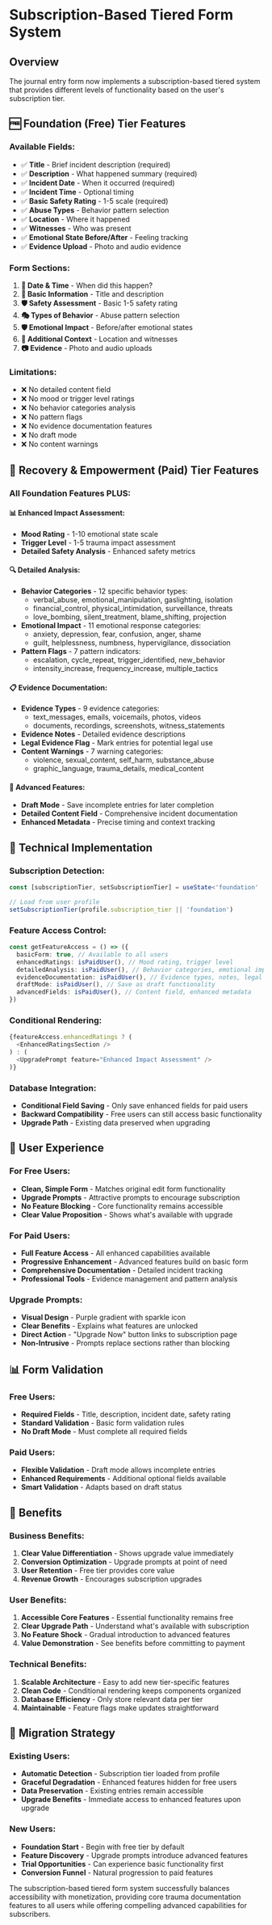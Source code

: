 # Subscription-Based Tiered Form System

## Overview
The journal entry form now implements a subscription-based tiered system that provides different levels of functionality based on the user's subscription tier.

## 🆓 **Foundation (Free) Tier Features**

### **Available Fields:**
- ✅ **Title** - Brief incident description (required)
- ✅ **Description** - What happened summary (required)
- ✅ **Incident Date** - When it occurred (required)
- ✅ **Incident Time** - Optional timing
- ✅ **Basic Safety Rating** - 1-5 scale (required)
- ✅ **Abuse Types** - Behavior pattern selection
- ✅ **Location** - Where it happened
- ✅ **Witnesses** - Who was present
- ✅ **Emotional State Before/After** - Feeling tracking
- ✅ **Evidence Upload** - Photo and audio evidence

### **Form Sections:**
1. **📅 Date & Time** - When did this happen?
2. **📝 Basic Information** - Title and description
3. **🛡️ Safety Assessment** - Basic 1-5 safety rating
4. **🎭 Types of Behavior** - Abuse pattern selection
5. **🛡️ Emotional Impact** - Before/after emotional states
6. **📍 Additional Context** - Location and witnesses
7. **📷 Evidence** - Photo and audio uploads

### **Limitations:**
- ❌ No detailed content field
- ❌ No mood or trigger level ratings
- ❌ No behavior categories analysis
- ❌ No pattern flags
- ❌ No evidence documentation features
- ❌ No draft mode
- ❌ No content warnings

## 💎 **Recovery & Empowerment (Paid) Tier Features**

### **All Foundation Features PLUS:**

#### **📊 Enhanced Impact Assessment:**
- **Mood Rating** - 1-10 emotional state scale
- **Trigger Level** - 1-5 trauma impact assessment
- **Detailed Safety Analysis** - Enhanced safety metrics

#### **🔍 Detailed Analysis:**
- **Behavior Categories** - 12 specific behavior types:
  - verbal_abuse, emotional_manipulation, gaslighting, isolation
  - financial_control, physical_intimidation, surveillance, threats
  - love_bombing, silent_treatment, blame_shifting, projection
- **Emotional Impact** - 11 emotional response categories:
  - anxiety, depression, fear, confusion, anger, shame
  - guilt, helplessness, numbness, hypervigilance, dissociation
- **Pattern Flags** - 7 pattern indicators:
  - escalation, cycle_repeat, trigger_identified, new_behavior
  - intensity_increase, frequency_increase, multiple_tactics

#### **📋 Evidence Documentation:**
- **Evidence Types** - 9 evidence categories:
  - text_messages, emails, voicemails, photos, videos
  - documents, recordings, screenshots, witness_statements
- **Evidence Notes** - Detailed evidence descriptions
- **Legal Evidence Flag** - Mark entries for potential legal use
- **Content Warnings** - 7 warning categories:
  - violence, sexual_content, self_harm, substance_abuse
  - graphic_language, trauma_details, medical_content

#### **💾 Advanced Features:**
- **Draft Mode** - Save incomplete entries for later completion
- **Detailed Content Field** - Comprehensive incident documentation
- **Enhanced Metadata** - Precise timing and context tracking

## 🔧 **Technical Implementation**

### **Subscription Detection:**
```typescript
const [subscriptionTier, setSubscriptionTier] = useState<'foundation' | 'recovery' | 'empowerment'>('foundation')

// Load from user profile
setSubscriptionTier(profile.subscription_tier || 'foundation')
```

### **Feature Access Control:**
```typescript
const getFeatureAccess = () => ({
  basicForm: true, // Available to all users
  enhancedRatings: isPaidUser(), // Mood rating, trigger level
  detailedAnalysis: isPaidUser(), // Behavior categories, emotional impact, pattern flags
  evidenceDocumentation: isPaidUser(), // Evidence types, notes, legal flagging, content warnings
  draftMode: isPaidUser(), // Save as draft functionality
  advancedFields: isPaidUser(), // Content field, enhanced metadata
})
```

### **Conditional Rendering:**
```typescript
{featureAccess.enhancedRatings ? (
  <EnhancedRatingsSection />
) : (
  <UpgradePrompt feature="Enhanced Impact Assessment" />
)}
```

### **Database Integration:**
- **Conditional Field Saving** - Only save enhanced fields for paid users
- **Backward Compatibility** - Free users can still access basic functionality
- **Upgrade Path** - Existing data preserved when upgrading

## 🎨 **User Experience**

### **For Free Users:**
- **Clean, Simple Form** - Matches original edit form functionality
- **Upgrade Prompts** - Attractive prompts to encourage subscription
- **No Feature Blocking** - Core functionality remains accessible
- **Clear Value Proposition** - Shows what's available with upgrade

### **For Paid Users:**
- **Full Feature Access** - All enhanced capabilities available
- **Progressive Enhancement** - Advanced features build on basic form
- **Comprehensive Documentation** - Detailed incident tracking
- **Professional Tools** - Evidence management and pattern analysis

### **Upgrade Prompts:**
- **Visual Design** - Purple gradient with sparkle icon
- **Clear Benefits** - Explains what features are unlocked
- **Direct Action** - "Upgrade Now" button links to subscription page
- **Non-Intrusive** - Prompts replace sections rather than blocking

## 📊 **Form Validation**

### **Free Users:**
- **Required Fields** - Title, description, incident date, safety rating
- **Standard Validation** - Basic form validation rules
- **No Draft Mode** - Must complete all required fields

### **Paid Users:**
- **Flexible Validation** - Draft mode allows incomplete entries
- **Enhanced Requirements** - Additional optional fields available
- **Smart Validation** - Adapts based on draft status

## 🚀 **Benefits**

### **Business Benefits:**
1. **Clear Value Differentiation** - Shows upgrade value immediately
2. **Conversion Optimization** - Upgrade prompts at point of need
3. **User Retention** - Free tier provides core value
4. **Revenue Growth** - Encourages subscription upgrades

### **User Benefits:**
1. **Accessible Core Features** - Essential functionality remains free
2. **Clear Upgrade Path** - Understand what's available with subscription
3. **No Feature Shock** - Gradual introduction to advanced features
4. **Value Demonstration** - See benefits before committing to payment

### **Technical Benefits:**
1. **Scalable Architecture** - Easy to add new tier-specific features
2. **Clean Code** - Conditional rendering keeps components organized
3. **Database Efficiency** - Only store relevant data per tier
4. **Maintainable** - Feature flags make updates straightforward

## 🔄 **Migration Strategy**

### **Existing Users:**
- **Automatic Detection** - Subscription tier loaded from profile
- **Graceful Degradation** - Enhanced features hidden for free users
- **Data Preservation** - Existing entries remain accessible
- **Upgrade Benefits** - Immediate access to enhanced features upon upgrade

### **New Users:**
- **Foundation Start** - Begin with free tier by default
- **Feature Discovery** - Upgrade prompts introduce advanced features
- **Trial Opportunities** - Can experience basic functionality first
- **Conversion Funnel** - Natural progression to paid features

The subscription-based tiered form system successfully balances accessibility with monetization, providing core trauma documentation features to all users while offering compelling advanced capabilities for subscribers.
